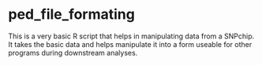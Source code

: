 # ped_file_formating
This is a very basic R script that helps in manipulating data from a SNPchip. It takes the basic data and helps manipulate it into a form useable for other programs during downstream analyses.
